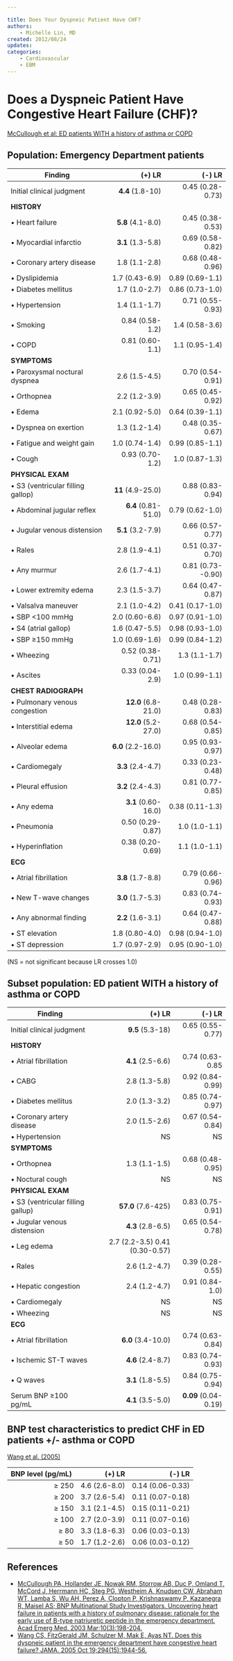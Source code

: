 ```yaml
---

title: Does Your Dyspneic Patient Have CHF?
authors:
    - Michelle Lin, MD
created: 2012/08/24
updates:
categories:
    - Cardiovascular
    - EBM
---
```


# Does a Dyspneic Patient Have Congestive Heart Failure (CHF)?

[McCullough et al: ED patients WITH a history of asthma or COPD](https://www.ncbi.nlm.nih.gov/pubmed/?term=12615582)

## Population: Emergency Department patients

| Finding                           |              (+) LR |            (-) LR |
| --------------------------------- | ------------------: | ----------------: |
| Initial clinical judgment         |    **4.4** (1.8-10) |  0.45 (0.28-0.73) |
| **HISTORY**                       |                     |                   |
| • Heart failure                   |   **5.8** (4.1-8.0) |  0.45 (0.38-0.53) |
| • Myocardial infarctio            |   **3.1** (1.3-5.8) |  0.69 (0.58-0.82) |
| • Coronary artery disease         |       1.8 (1.1-2.8) |  0.68 (0.48-0.96) |
| • Dyslipidemia                    |      1.7 (0.43-6.9) |   0.89 (0.69-1.1) |
| • Diabetes mellitus               |       1.7 (1.0-2.7) |   0.86 (0.73-1.0) |
| • Hypertension                    |       1.4 (1.1-1.7) |  0.71 (0.55-0.93) |
| • Smoking                         |     0.84 (0.58-1.2) |    1.4 (0.58-3.6) |
| • COPD                            |     0.81 (0.60-1.1) |    1.1 (0.95-1.4) |
| **SYMPTOMS**                      |                     |                   |
| • Paroxysmal noctural dyspnea     |       2.6 (1.5-4.5) |  0.70 (0.54-0.91) |
| • Orthopnea                       |       2.2 (1.2-3.9) |  0.65 (0.45-0.92) |
| • Edema                           |      2.1 (0.92-5.0) |   0.64 (0.39-1.1) |
| • Dyspnea on exertion             |       1.3 (1.2-1.4) |  0.48 (0.35-0.67) |
| • Fatigue and weight gain         |      1.0 (0.74-1.4) |   0.99 (0.85-1.1) |
| • Cough                           |     0.93 (0.70-1.2) |    1.0 (0.87-1.3) |
| **PHYSICAL EXAM**                 |                     |                   |
| • S3 (ventricular filling gallop) |   **11** (4.9-25.0) |  0.88 (0.83-0.94) |
| • Abdominal jugular reflex        | **6.4** (0.81-51.0) |   0.79 (0.62-1.0) |
| • Jugular venous distension       |   **5.1** (3.2-7.9) |  0.66 (0.57-0.77) |
| • Rales                           |       2.8 (1.9-4.1) |  0.51 (0.37-0.70) |
| • Any murmur                      |       2.6 (1.7-4.1) | 0.81 (0.73--0.90) |
| • Lower extremity edema           |       2.3 (1.5-3.7) |  0.64 (0.47-0.87) |
| • Valsalva maneuver               |       2.1 (1.0-4.2) |   0.41 (0.17-1.0) |
| • SBP &lt;100 mmHg                |      2.0 (0.60-6.6) |   0.97 (0.91-1.0) |
| • S4 (atrial gallop)              |      1.6 (0.47-5.5) |   0.98 (0.93-1.0) |
| • SBP ≥150 mmHg                   |      1.0 (0.69-1.6) |   0.99 (0.84-1.2) |
| • Wheezing                        |    0.52 (0.38-0.71) |     1.3 (1.1-1.7) |
| • Ascites                         |     0.33 (0.04-2.9) |    1.0 (0.99-1.1) |
| **CHEST RADIOGRAPH**              |                     |                   |
| • Pulmonary venous congestion     | **12.0** (6.8-21.0) |  0.48 (0.28-0.83) |
| • Interstitial edema              | **12.0** (5.2-27.0) |  0.68 (0.54-0.85) |
| • Alveolar edema                  |  **6.0** (2.2-16.0) |  0.95 (0.93-0.97) |
| • Cardiomegaly                    |   **3.3** (2.4-4.7) |  0.33 (0.23-0.48) |
| • Pleural effusion                |   **3.2** (2.4-4.3) |  0.81 (0.77-0.85) |
| • Any edema                       | **3.1** (0.60-16.0) |   0.38 (0.11-1.3) |
| • Pneumonia                       |    0.50 (0.29-0.87) |     1.0 (1.0-1.1) |
| • Hyperinflation                  |    0.38 (0.20-0.69) |     1.1 (1.0-1.1) |
| **ECG**                           |                     |                   |
| • Atrial fibrillation             |   **3.8** (1.7-8.8) |  0.79 (0.66-0.96) |
| • New T-wave changes              |   **3.0** (1.7-5.3) |  0.83 (0.74-0.93) |
| • Any abnormal finding            |   **2.2** (1.6-3.1) |  0.64 (0.47-0.88) |
| • ST elevation                    |      1.8 (0.80-4.0) |   0.98 (0.94-1.0) |
| • ST depression                   |      1.7 (0.97-2.9) |   0.95 (0.90-1.0) |

(NS = not significant because LR crosses 1.0)

## Subset population: ED patient WITH a history of asthma or COPD

| Finding                           |                         (+) LR |               (-) LR |
| --------------------------------- | -----------------------------: | -------------------: |
| Initial clinical judgment         |               **9.5** (5.3-18) |     0.65 (0.55-0.77) |
| **HISTORY**                       |                                |                      |
| • Atrial fibrillation             |              **4.1** (2.5-6.6) |      0.74 (0.63-0.85 |
| • CABG                            |                  2.8 (1.3-5.8) |     0.92 (0.84-0.99) |
| • Diabetes mellitus               |                  2.0 (1.3-3.2) |     0.85 (0.74-0.97) |
| • Coronary artery disease         |                  2.0 (1.5-2.6) |     0.67 (0.54-0.84) |
| • Hypertension                    |                             NS |                   NS |
| **SYMPTOMS**                      |                                |                      |
| • Orthopnea                       |                  1.3 (1.1-1.5) |     0.68 (0.48-0.95) |
| • Noctural cough                  |                             NS |                   NS |
| **PHYSICAL EXAM**                 |                                |                      |
| • S3 (ventricular filling gallup) |             **57.0** (7.6-425) |     0.83 (0.75-0.91) |
| • Jugular venous distension       |              **4.3** (2.8-6.5) |     0.65 (0.54-0.78) |
| • Leg edema                       | 2.7 (2.2-3.5) 0.41 (0.30-0.57) |                      |
| • Rales                           |                  2.6 (1.2-4.7) |     0.39 (0.28-0.55) |
| • Hepatic congestion              |                  2.4 (1.2-4.7) |      0.91 (0.84-1.0) |
| • Cardiomegaly                    |                             NS |                   NS |
| • Wheezing                        |                             NS |                   NS |
| **ECG**                           |                                |                      |
| • Atrial fibrillation             |             **6.0** (3.4-10.0) |     0.74 (0.63-0.84) |
| • Ischemic ST-T waves             |              **4.6** (2.4-8.7) |     0.83 (0.74-0.93) |
| • Q waves                         |              **3.1** (1.8-5.5) |     0.84 (0.75-0.94) |
| Serum BNP ≥100 pg/mL              |              **4.1** (3.5-5.0) | **0.09** (0.04-0.19) |

## BNP test characteristics to predict CHF in ED patients +/- asthma or COPD 

[Wang et al. (2005)](https://www.ncbi.nlm.nih.gov/pubmed/?term=16234501)

| BNP level (pg/mL)  |        (+) LR |           (-) LR |
| -----------------: | ------------: | ---------------: |
|              ≥ 250 | 4.6 (2.6-8.0) | 0.14 (0.06-0.33) |
|              ≥ 200 | 3.7 (2.6-5.4) | 0.11 (0.07-0.18) |
|              ≥ 150 | 3.1 (2.1-4.5) | 0.15 (0.11-0.21) |
|              ≥ 100 | 2.7 (2.0-3.9) | 0.11 (0.07-0.16) |
|               ≥ 80 | 3.3 (1.8-6.3) | 0.06 (0.03-0.13) |
|               ≥ 50 | 1.7 (1.2-2.6) | 0.06 (0.03-0.12) |

## References

- [McCullough PA, Hollander JE, Nowak RM, Storrow AB, Duc P, Omland T, McCord J, Herrmann HC, Steg PG, Westheim A, Knudsen CW, Abraham WT, Lamba S, Wu AH, Perez A, Clopton P, Krishnaswamy P, Kazanegra R, Maisel AS; BNP Multinational Study Investigators. Uncovering heart failure in patients with a history of pulmonary disease: rationale for the early use of B-type natriuretic peptide in the emergency department. Acad Emerg Med. 2003 Mar;10(3):198-204.](https://www.ncbi.nlm.nih.gov/pubmed/?term=12615582)
- [Wang CS, FitzGerald JM, Schulzer M, Mak E, Ayas NT. Does this dyspneic patient in the emergency department have congestive heart failure? JAMA. 2005 Oct 19;294(15):1944-56.](https://www.ncbi.nlm.nih.gov/pubmed/?term=16234501)
